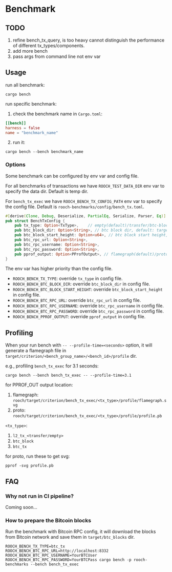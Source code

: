 # Benchmark

## TODO

1. refine bench_tx_query, is too heavy cannot distinguish the performance of different tx_types/components.
2. add more bench
3. pass args from command line not env var

## Usage

run all benchmark:

```shell
cargo bench
```

run specific benchmark:

1. check the benchmark name in `Cargo.toml`:

```toml
[[bench]]
harness = false
name = "benchmark_name"
```

2. run it:

```shell
cargo bench --bench benchmark_name
```

### Options

Some benchmark can be configured by env var and config file.

For all benchmarks of transactions we have `ROOCH_TEST_DATA_DIR` env var to specify the data dir. Default is temp dir.

For `bench_tx_exec`  we have `ROOCH_BENCH_TX_CONFIG_PATH` env var to specify the config file. Default
is `rooch-benchmarks/config/bench_tx.toml`.

```rust
#[derive(Clone, Debug, Deserialize, PartialEq, Serialize, Parser, Eq)]
pub struct BenchTxConfig {
    pub tx_type: Option<TxType>,    // empty(default)/transfer/btc-block
    pub btc_block_dir: Option<String>, // btc block dir, default: target/btc_blocks, file name: <height>.hex
    pub btc_block_start_height: Option<u64>, // btc block start height, default: 820000
    pub btc_rpc_url: Option<String>,
    pub btc_rpc_username: Option<String>,
    pub btc_rpc_password: Option<String>,
    pub pprof_output: Option<PProfOutput>, // flamegraph(default)/proto
}
```

The env var has higher priority than the config file.

* `ROOCH_BENCH_TX_TYPE`: override `tx_type` in config file.
* `ROOCH_BENCH_BTC_BLOCK_DIR`: override `btc_block_dir` in config file.
* `ROOCH_BENCH_BTC_BLOCK_START_HEIGHT`: override `btc_block_start_height` in config file.
* `ROOCH_BENCH_BTC_RPC_URL`: override `btc_rpc_url` in config file.
* `ROOCH_BENCH_BTC_RPC_USERNAME`: override `btc_rpc_username` in config file.
* `ROOCH_BENCH_BTC_RPC_PASSWORD`: override `btc_rpc_password` in config file.
* `ROOCH_BENCH_PPROF_OUTPUT`: override `pprof_output` in config file.

## Profiling

When your run bench with `-- --profile-time=<seconds>` option, it will generate a flamegraph file
in `target/criterion/<bench_group_name>/<bench_id>/profile` dir.

e.g., profiling `bench_tx_exec` for 3.1 seconds:

```shell
cargo bench --bench bench_tx_exec -- --profile-time=3.1
```

for PPROF_OUT output location:

1. flamegraph: `rooch/target/criterion/bench_tx_exec/<tx_type>/profile/flamegraph.svg`
2. proto: `rooch/target/criterion/bench_tx_exec/<tx_type>/profile/profile.pb`

`<tx_type>`:

1. `l2_tx_<transfer/empty>`
2. `btc_block`
3. `btc_tx`

for proto, run these to get svg:

```shell
pprof -svg profile.pb
```

## FAQ

### Why not run in CI pipeline?

Coming soon...

### How to prepare the Bitcoin blocks

Run the benchmark with Bitcoin RPC config, it will download the blocks from Bitcoin network and save them in `target/btc_blocks` dir.

```shell
ROOCH_BENCH_TX_TYPE=btc_tx ROOCH_BENCH_BTC_RPC_URL=http://localhost:8332 ROOCH_BENCH_BTC_RPC_USERNAME=YourBTCUser ROOCH_BENCH_BTC_RPC_PASSWORD=YourBTCPass cargo bench -p rooch-benchmarks --bench bench_tx_exec
```